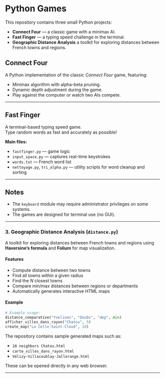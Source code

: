 # Python Games 

This repository contains three small Python projects:
- **Connect Four** — a classic game with a minimax AI.
- **Fast Finger** — a typing speed challenge in the terminal.
- **Geographic Distance Analysis** a toolkit for exploring distances between French towns and regions.

## Connect Four
A Python implementation of the classic *Connect Four* game, featuring:
- Minimax algorithm with alpha-beta pruning.
- Dynamic depth adjustment during the game.
- Play against the computer or watch two AIs compete.

---

## Fast Finger
A terminal-based typing speed game.  
Type random words as fast and accurately as possible!

**Main files:**
- `fastfinger.py` — game logic
- `input_space.py` — captures real-time keystrokes
- `words.txt` — French word list
- `nettoyage.py`, `tri_alpha.py` — utility scripts for word cleanup and sorting

---


## Notes
- The `keyboard` module may require administrator privileges on some systems.
- The games are designed for terminal use (no GUI).


---

### 3. **Geographic Distance Analysis (`distance.py`)**
A toolkit for exploring distances between French towns and regions using **Haversine’s formula** and **Folium** for map visualization.

#### Features
- Compute distance between two towns  
- Find all towns within a given radius  
- Find the *N* closest towns  
- Compare min/max distances between regions or departments  
- Automatically generates interactive HTML maps

#### Example
```python
# Example usage:
distance_comparative("Yvelines", "Doubs", "dep", min)
afficher_villes_dans_rayon("Chatou", 5)
create_map("La Celle-Saint-Cloud", 10)
```

The repository contains sample generated maps such as:
- `10 neighbors Chatou.html`
- `carte_villes_dans_rayon.html`
- `Vélizy-Villacoublay-Jallerange.html`

These can be opened directly in any web browser.

---
